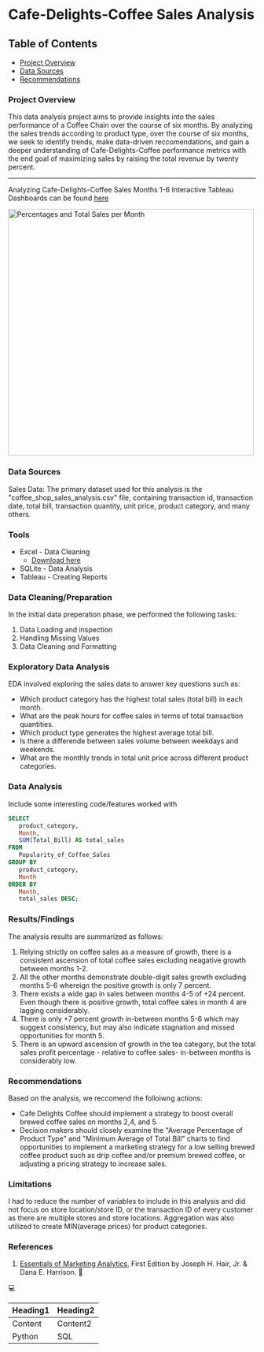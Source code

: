 # Cafe-Delights-Coffee Sales Analysis

## Table of Contents

- [Project Overview](#project-overview)
- [Data Sources](#data-sources)
- [Recommendations](#recommendations)

### Project Overview

This data analysis project aims to provide insights into the sales performance of a Coffee Chain over the course of six months. By analyzing the sales trends according to product type, over the course of six months, we seek to identify trends, make data-driven reccomendations, and gain a deeper understanding of Cafe-Delights-Coffee performance metrics with the end goal of maximizing sales by raising the total revenue by twenty percent.

---

Analyzing Cafe-Delights-Coffee Sales Months 1-6 Interactive Tableau Dashboards can be found [here](https://public.tableau.com/views/MonthlyTrendsintotalunitprice/PercentagesandTotalSalesperMonth?:language=en-US&:sid=&:redirect=auth&:display_count=n&:origin=viz_share_link) 

<img width="500" alt="Percentages and Total Sales per Month" src="https://github.com/user-attachments/assets/49674f0a-7b48-49f3-aae3-1d6754d15060">


### Data Sources

Sales Data: The primary dataset used for this analysis is the "coffee_shop_sales_analysis.csv" file, containing transaction id, transaction date, total bill, transaction quantity, unit price, product category, and many others. 

### Tools

- Excel - Data Cleaning
   - [Download here](https://microsoft.com)
- SQLite - Data Analysis
- Tableau - Creating Reports


### Data Cleaning/Preparation

In the initial data preperation phase, we performed the following tasks:
1. Data Loading and inspection
2. Handling Missing Values
3. Data Cleaning and Formatting

### Exploratory Data Analysis

EDA involved exploring the sales data to answer key questions such as:

- Which product category has the highest total sales (total bill) in each month.
- What are the peak hours for coffee sales in terms of total transaction quantities.
- Which product type generates the highest average total bill.
- Is there a differende between sales volume between weekdays and weekends.
- What are the monthly trends in total unit price across different product categories.

### Data Analysis

Include some interesting code/features worked with

```sql
SELECT 
   product_category, 
   Month, 
   SUM(Total_Bill) AS total_sales
FROM 
   Popularity_of_Coffee_Sales
GROUP BY 
   product_category, 
   Month
ORDER BY 
   Month, 
   total_sales DESC;
```

### Results/Findings

The analysis results are summarized as follows:
1. Relying strictly on coffee sales as a measure of growth, there is a consistent ascension of total coffee sales excluding neagative growth between months 1-2.
2. All the other months demonstrate double-digit sales growth excluding months 5-6 whereign the positive growth is only 7 percent.
3. There exists a wide gap in sales between months 4-5 of +24 percent. Even though there is positive growth, total coffee sales in month 4 are lagging considerably.
4. There is only +7 percent growth in-between months 5-6 which may suggest consistency, but may also indicate stagnation and missed opportunities for month 5.
5. There is an upward ascension of growth in the tea category, but the total sales profit percentage - relative to coffee sales- in-between months is considerably low.

### Recommendations

Based on the analysis, we reccomend the folloiwng actions:
- Cafe Delights Coffee should implement a strategy to boost overall brewed coffee sales on months 2,4, and 5.
- Decision makers should closely examine the "Average Percentage of Product Type" and "Minimum Average of Total Bill" charts to find opportunities to implement a marketing strategy for a low selling brewed coffee product such as drip coffee and/or premium brewed coffee, or adjusting a pricing strategy to increase sales.

### Limitations

I had to reduce the number of variables to include in this analysis and did not focus on store location/store ID, or the transaction ID of every customer as there are multiple stores and store locations. Aggregation was also utilized to create MIN(average prices) for product categories.

### References
1. [Essentials of Marketing Analytics](https://https://www.google.com/books/edition/_/Y1bbzQEACAAJ?hl=en), First Edition by Joseph H. Hair, Jr. & Dana E. Harrison.
🙂

💻

|Heading1|Heading2|
|--------|--------|
|Content|Content2|
|Python|SQL|
